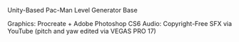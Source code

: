 Unity-Based Pac-Man Level Generator Base

Graphics: Procreate + Adobe Photoshop CS6
Audio: Copyright-Free SFX via YouTube (pitch and yaw edited via VEGAS PRO 17)
